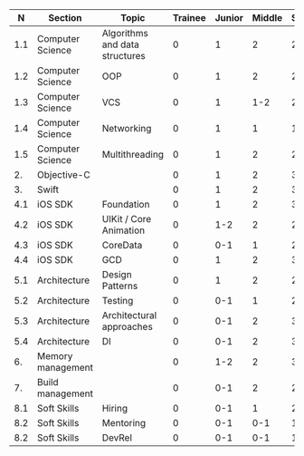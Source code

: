 | N | Section | Topic | Trainee | Junior | Middle | Senior | Master |
| --- | --- | --- | --- | --- | --- | --- | --- |
| 1.1 | Computer Science | Algorithms and data structures | 0 | 1 | 2 | 2-3 | 2-3 |
| 1.2 | Computer Science | OOP | 0 | 1 | 2 | 2 | 2 |
| 1.3 | Computer Science | VCS | 0 | 1 | 1-2 | 2-3 | 3 |
| 1.4 | Computer Science | Networking | 0 | 1 | 1 | 1 | 1 |
| 1.5 | Computer Science | Multithreading | 0 | 1 | 2 | 2-3 | 3 |
| 2. | Objective-C | | 0 | 1 | 2 | 3 | 4 |
| 3. | Swift | | 0 | 1 | 2 | 3 | 4 |
| 4.1 | iOS SDK | Foundation | 0 | 1 | 2 | 3 | 3 |
| 4.2 | iOS SDK | UIKit / Core Animation | 0 | 1-2 | 2 | 2-3 | 3 |
| 4.3 | iOS SDK | CoreData | 0 | 0-1 | 1 | 2 | 3 |
| 4.4 | iOS SDK | GCD | 0 | 1 | 2 | 3 | 4 |
| 5.1 | Architecture | Design Patterns | 0 | 1 | 2 | 2 | 2 |
| 5.2 | Architecture | Testing | 0 | 0-1 | 1 | 2-3 | 3 |
| 5.3 | Architecture | Architectural approaches | 0 | 0-1 | 2 | 3 | 4 |
| 5.4 | Architecture | DI | 0 | 0-1 | 2 | 3 | 4 |
| 6. | Memory management | | 0 | 1-2 | 2 | 3 | 3 |
| 7. | Build management | | 0 | 0-1 | 2 | 2-3 | 3 |
| 8.1 | Soft Skills | Hiring | 0 | 0-1 | 1 | 2 | 3 |
| 8.2 | Soft Skills | Mentoring | 0 | 0-1 | 0-1 | 1-2 | 2 |
| 8.2 | Soft Skills | DevRel | 0 | 0-1 | 0-1 | 1-2 | 2 |
